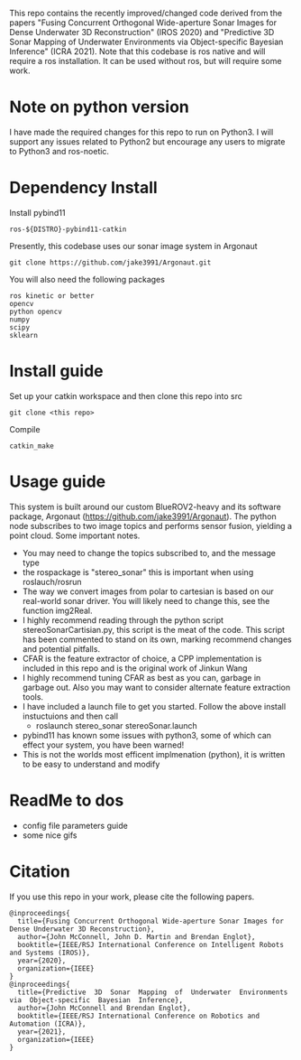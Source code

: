 This repo contains the recently improved/changed code derived from the papers "Fusing Concurrent Orthogonal Wide-aperture Sonar Images for Dense Underwater 3D Reconstruction" (IROS 2020) and "Predictive  3D  Sonar  Mapping  of  Underwater  Environments via  Object-specific  Bayesian  Inference" (ICRA 2021). Note that this codebase is ros native and will require a ros installation. It can be used without ros, but will require some work. 

# Note on python version
I have made the required changes for this repo to run on Python3. I will support any issues related to Python2 but encourage any users to migrate to Python3 and ros-noetic. 

# Dependency Install 
Install pybind11
```
ros-${DISTRO}-pybind11-catkin
```
Presently, this codebase uses our sonar image system in Argonaut
```
git clone https://github.com/jake3991/Argonaut.git
```
You will also need the following packages
```
ros kinetic or better
opencv
python opencv
numpy
scipy
sklearn
```

# Install guide
Set up your catkin workspace and then clone this repo into src
```
git clone <this repo>
```
Compile
```
catkin_make
```

# Usage guide
This system is built around our custom BlueROV2-heavy and its software package, Argonaut (https://github.com/jake3991/Argonaut). The python node subscribes to two image topics and performs sensor fusion, yielding a point cloud. Some important notes. 
  - You may need to change the topics subscribed to, and the message type
  - the rospackage is "stereo_sonar" this is important when using roslauch/rosrun
  - The way we convert images from polar to cartesian is based on our real-world sonar driver. You will likely need to change this, see the function img2Real.
  - I highly recommend reading through the python script stereoSonarCartisian.py, this script is the meat of the code. This script has been commented to stand on its own, marking recommend changes and potential pitfalls. 
  - CFAR is the feature extractor of choice, a CPP implementation is included in this repo and is the original work of Jinkun Wang
  - I highly recommend tuning CFAR as best as you can, garbage in garbage out. Also you may want to consider alternate feature extraction tools. 
  - I have included a launch file to get you started. Follow the above install instuctuions and then call
    - roslaunch stereo_sonar stereoSonar.launch
  - pybind11 has known some issues with python3, some of which can effect your system, you have been warned!
  - This is not the worlds most efficent implmenation (python), it is written to be easy to understand and modify


# ReadMe to dos
  - config file parameters guide
  - some nice gifs

# Citation
If you use this repo in your work, please cite the following papers. 

```
@inproceedings{
  title={Fusing Concurrent Orthogonal Wide-aperture Sonar Images for Dense Underwater 3D Reconstruction},
  author={John McConnell, John D. Martin and Brendan Englot},
  booktitle={IEEE/RSJ International Conference on Intelligent Robots and Systems (IROS)},
  year={2020},
  organization={IEEE}
}
@inproceedings{
  title={Predictive  3D  Sonar  Mapping  of  Underwater  Environments via  Object-specific  Bayesian  Inference},
  author={John McConnell and Brendan Englot},
  booktitle={IEEE/RSJ International Conference on Robotics and Automation (ICRA)},
  year={2021},
  organization={IEEE}
}
```

